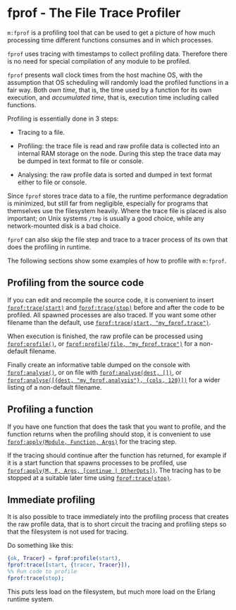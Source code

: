<!--
%CopyrightBegin%

SPDX-License-Identifier: Apache-2.0

Copyright Ericsson AB 2023-2024. All Rights Reserved.

Licensed under the Apache License, Version 2.0 (the "License");
you may not use this file except in compliance with the License.
You may obtain a copy of the License at

    http://www.apache.org/licenses/LICENSE-2.0

Unless required by applicable law or agreed to in writing, software
distributed under the License is distributed on an "AS IS" BASIS,
WITHOUT WARRANTIES OR CONDITIONS OF ANY KIND, either express or implied.
See the License for the specific language governing permissions and
limitations under the License.

%CopyrightEnd%
-->
# fprof - The File Trace Profiler

`m:fprof` is a profiling tool that can be used to get a picture of how much
processing time different functions consumes and in which processes.

`fprof` uses tracing with timestamps to collect profiling data. Therefore there
is no need for special compilation of any module to be profiled.

`fprof` presents wall clock times from the host machine OS, with the assumption
that OS scheduling will randomly load the profiled functions in a fair way. Both
_own time_, that is, the time used by a function for its own execution, and
_accumulated time_, that is, execution time including called functions.

Profiling is essentially done in 3 steps:

- Tracing to a file.

- Profiling: the trace file is read and raw profile data is collected
  into an internal RAM storage on the node. During this step the trace data may
  be dumped in text format to file or console.

- Analysing: the raw profile data is sorted and dumped in text format
  either to file or console.

Since `fprof` stores trace data to a file, the runtime performance degradation is
minimized, but still far from negligible, especially for programs that themselves
use the filesystem heavily. Where the trace file is placed is also important;
on Unix systems `/tmp` is usually a good choice, while any
network-mounted disk is a bad choice.

`fprof` can also skip the file step and trace to a tracer process of its own that
does the profiling in runtime.

The following sections show some examples of how to profile with `m:fprof`.

## Profiling from the source code

If you can edit and recompile the source code, it is convenient to
insert [`fprof:trace(start)`](`fprof:trace/1`) and
[`fprof:trace(stop)`](`fprof:trace/1`) before and after the code to be profiled.
All spawned processes are also traced. If you want some other filename than
the default, use [`fprof:trace(start, "my_fprof.trace")`](`fprof:trace/2`).

When execution is finished, the raw profile can be processed using
[`fprof:profile()`](`fprof:profile/0`),
or [`fprof:profile(file, "my_fprof.trace")`](`fprof:profile/2`)
for a non-default filename.

Finally create an informative table dumped on the console with
[`fprof:analyse()`](`fprof:analyse/0`), or on file with
[`fprof:analyse(dest, [])`](`fprof:analyse/2`), or
[`fprof:analyse([{dest, "my_fprof.analysis"}, {cols, 120}])`](`fprof:analyse/1`)
for a wider listing of a non-default filename.

## Profiling a function

If you have one function that does the task that you want to profile, and the
function returns when the profiling should stop, it is convenient to use
[`fprof:apply(Module, Function, Args)`](`fprof:apply/3`) for the tracing step.

If the tracing should continue after the function has returned, for
example if it is a start function that spawns processes to be
profiled, use
[`fprof:apply(M, F, Args, [continue | OtherOpts])`](`fprof:apply/4`).
The tracing has to be stopped at a suitable later time using
[`fprof:trace(stop)`](`fprof:trace/1`).

## Immediate profiling

It is also possible to trace immediately into the profiling process that creates
the raw profile data, that is to short circuit the tracing and profiling steps
so that the filesystem is not used for tracing.

Do something like this:

```erlang
{ok, Tracer} = fprof:profile(start),
fprof:trace([start, {tracer, Tracer}]),
%% Run code to profile
fprof:trace(stop);
```

This puts less load on the filesystem, but much more load on the Erlang runtime
system.
